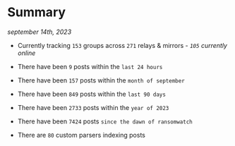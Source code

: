 
# Summary
_september 14th, 2023_

- Currently tracking `153` groups across `271` relays & mirrors - _`105` currently online_

- There have been `9` posts within the `last 24 hours`

- There have been `157` posts within the `month of september`

- There have been `849` posts within the `last 90 days`

- There have been `2733` posts within the `year of 2023`

- There have been `7424` posts `since the dawn of ransomwatch`

- There are `80` custom parsers indexing posts
